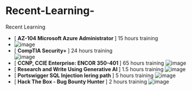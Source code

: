 # Recent-Learning-
Recent Learning 
- [ <b>AZ-104 Microsoft Azure Administrator </b>] 15 hours training
- ![image](https://github.com/user-attachments/assets/bd9bd8ad-549d-4de2-86e0-1acf16ecd75c)
- [ <b>CompTIA Security+ </b>] 24 hours training  
![image](https://github.com/Shifat-udn/Recent-Learning-/assets/141313925/f0b41d1d-d68e-4105-b9fd-192612e68494)
- [ <b>CCNP, CCIE Enterprise: ENCOR 350-401 </b>] 65 hours training 
![image](https://github.com/Shifat-udn/Recent-Learning-/assets/141313925/8514b64f-d646-4c69-a0e4-9a4dd1a1e940)
- [ <b>Research and Write Using Generative AI </b>] 1.5 hours training
![image](https://github.com/Shifat-udn/Recent-Learning-/assets/141313925/8da58ee0-0dfb-4295-a128-781e69ac9f2f)
- [ <b>Portswigger SQL Injection lering path </b>] 5 hours training
![image](https://github.com/Shifat-udn/Recent-Learning-/assets/141313925/86a3900a-844e-4890-93f0-e5365c17c19e)
- [ <b>Hack The Box - Bug Bounty Hunter </b>] 2 hours training
![image](https://github.com/Shifat-udn/Recent-Learning-/assets/141313925/f15c9541-2614-4ce8-a969-11844a995cef)

